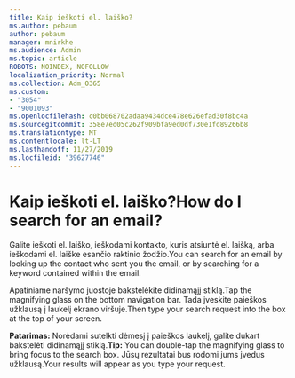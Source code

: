 ```yaml
---
title: Kaip ieškoti el. laiško?
ms.author: pebaum
author: pebaum
manager: mnirkhe
ms.audience: Admin
ms.topic: article
ROBOTS: NOINDEX, NOFOLLOW
localization_priority: Normal
ms.collection: Adm_O365
ms.custom:
- "3054"
- "9001093"
ms.openlocfilehash: c0bb068702adaa9434dce478e626efad30f8bc4a
ms.sourcegitcommit: 358e7ed05c262f909bfa9ed0df730e1fd89266b8
ms.translationtype: MT
ms.contentlocale: lt-LT
ms.lasthandoff: 11/27/2019
ms.locfileid: "39627746"
---
```

# <a name="how-do-i-search-for-an-email"></a><span data-ttu-id="dc966-102">Kaip ieškoti el. laiško?</span><span class="sxs-lookup"><span data-stu-id="dc966-102">How do I search for an email?</span></span>

<span data-ttu-id="dc966-103">Galite ieškoti el. laiško, ieškodami kontakto, kuris atsiuntė el. laišką, arba ieškodami el. laiške esančio raktinio žodžio.</span><span class="sxs-lookup"><span data-stu-id="dc966-103">You can search for an email by looking up the contact who sent you the email, or by searching for a keyword contained within the email.</span></span>

<span data-ttu-id="dc966-104">Apatiniame naršymo juostoje bakstelėkite didinamąjį stiklą.</span><span class="sxs-lookup"><span data-stu-id="dc966-104">Tap the magnifying glass on the bottom navigation bar.</span></span> <span data-ttu-id="dc966-105">Tada įveskite paieškos užklausą į laukelį ekrano viršuje.</span><span class="sxs-lookup"><span data-stu-id="dc966-105">Then type your search request into the box at the top of your screen.</span></span> 

<span data-ttu-id="dc966-106">**Patarimas:** Norėdami sutelkti dėmesį į paieškos laukelį, galite dukart bakstelėti didinamąjį stiklą.</span><span class="sxs-lookup"><span data-stu-id="dc966-106">**Tip:** You can double-tap the magnifying glass to bring focus to the search box.</span></span> <span data-ttu-id="dc966-107">Jūsų rezultatai bus rodomi jums įvedus užklausą.</span><span class="sxs-lookup"><span data-stu-id="dc966-107">Your results will appear as you type your request.</span></span> 
